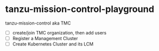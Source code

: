 # tanzu-mission-control-playground
tanzu-mission-control aka TMC

- [ ] create/join TMC organization, then add users
- [ ] Register a Management Cluster
- [ ] Create Kubernetes Cluster and its LCM
